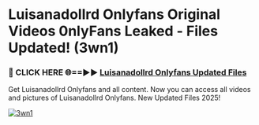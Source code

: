 # Luisanadollrd Onlyfans Original Videos 0nlyFans Leaked - Files Updated! (3wn1)

<h3>🔴 CLICK HERE 🌐==►► <a href="https://tinyurl.com/2m67pmp6" rel="nofollow">Luisanadollrd Onlyfans Updated Files</a></h3>

Get Luisanadollrd Onlyfans and all content. Now you can access all videos and pictures of Luisanadollrd Onlyfans. New Updated Files 2025!

[![3wn1](https://i.imgur.com/H4QAA4z.gif)](https://tinyurl.com/2m67pmp6)